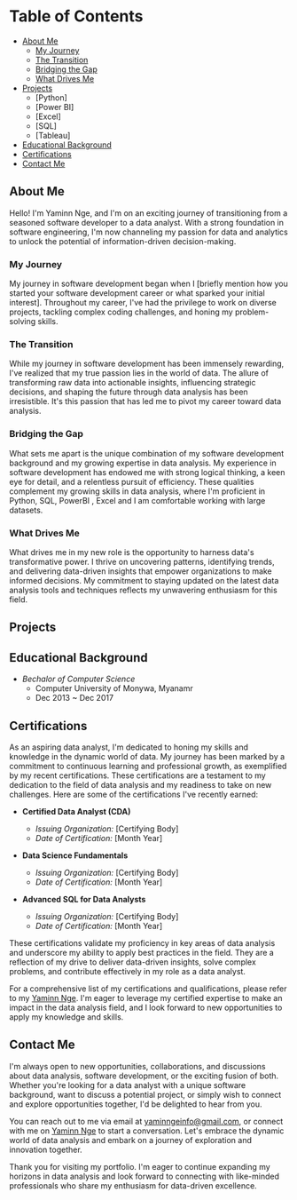 [//]: # (These are reference links used in the body of this note )

# Table of Contents 

-  [About Me](https://github.com/YaminDO/Data-Analyst-Portfolio/blob/main/README.md#about-me)
    -  [My Journey](https://github.com/YaminDO/Data-Analyst-Portfolio/blob/main/README.md#my-journey)
    -  [The Transition](https://github.com/YaminDO/Data-Analyst-Portfolio/blob/main/README.md#the-transition)
    -  [Bridging the Gap](https://github.com/YaminDO/Data-Analyst-Portfolio/blob/main/README.md#bridging-the-gap)
    -  [What Drives Me](https://github.com/YaminDO/Data-Analyst-Portfolio/blob/main/README.md#what-drives-me)
 -  [Projects](https://github.com/YaminDO/Data-Analyst-Portfolio/blob/main/README.md#projects)
     - [Python]
     - [Power BI]
     - [Excel]
     - [SQL]
     - [Tableau]
 -  [Educational Background](https://github.com/YaminDO/Data-Analyst-Portfolio/blob/main/README.md#educational-background)
 -  [Certifications](https://github.com/YaminDO/Data-Analyst-Portfolio/blob/main/README.md#certifications)
 -  [ Contact Me](https://github.com/YaminDO/Data-Analyst-Portfolio/blob/main/README.md#contactme)
   
## About Me

Hello! I'm Yaminn Nge, and I'm on an exciting journey of transitioning from a seasoned software developer to a data analyst. With a strong foundation in software engineering, I'm now channeling my passion for data and analytics to unlock the potential of information-driven decision-making.


### My Journey

My journey in software development began when I [briefly mention how you started your software development career or what sparked your initial interest]. Throughout my career, I've had the privilege to work on diverse projects, tackling complex coding challenges, and honing my problem-solving skills. 

### The Transition

While my journey in software development has been immensely rewarding, I've realized that my true passion lies in the world of data. The allure of transforming raw data into actionable insights, influencing strategic decisions, and shaping the future through data analysis has been irresistible. It's this passion that has led me to pivot my career toward data analysis.

### Bridging the Gap

What sets me apart is the unique combination of my software development background and my growing expertise in data analysis. My experience in software development has endowed me with strong logical thinking, a keen eye for detail, and a relentless pursuit of efficiency. These qualities complement my growing skills in data analysis, where I'm proficient in Python, SQL, PowerBI , Excel and I am comfortable working with large datasets.

### What Drives Me

What drives me in my new role is the opportunity to harness data's transformative power. I thrive on uncovering patterns, identifying trends, and delivering data-driven insights that empower organizations to make informed decisions. My commitment to staying updated on the latest data analysis tools and techniques reflects my unwavering enthusiasm for this field.

## Projects

## Educational Background
-  *Bechalor of Computer Science*
    * Computer University of Monywa, Myanamr
    * Dec 2013  ~ Dec 2017 


## Certifications
As an aspiring data analyst, I'm dedicated to honing my skills and knowledge in the dynamic world of data. My journey has been marked by a commitment to continuous learning and professional growth, as exemplified by my recent certifications. These certifications are a testament to my dedication to the field of data analysis and my readiness to take on new challenges.
Here are some of the certifications I've recently earned:

- **Certified Data Analyst (CDA)**
  - *Issuing Organization:* [Certifying Body]
  - *Date of Certification:* [Month Year]

- **Data Science Fundamentals**
  - *Issuing Organization:* [Certifying Body]
  - *Date of Certification:* [Month Year]

- **Advanced SQL for Data Analysts**
  - *Issuing Organization:* [Certifying Body]
  - *Date of Certification:* [Month Year]

These certifications validate my proficiency in key areas of data analysis and underscore my ability to apply best practices in the field. They are a reflection of my drive to deliver data-driven insights, solve complex problems, and contribute effectively in my role as a data analyst.

For a comprehensive list of my certifications and qualifications, please refer to my  [Yaminn Nge](www.linkedin.com/in/yaminn-Nge7). I'm eager to leverage my certified expertise to make an impact in the data analysis field, and I look forward to new opportunities to apply my knowledge and skills.

## Contact Me

I'm always open to new opportunities, collaborations, and discussions about data analysis, software development, or the exciting fusion of both. Whether you're looking for a data analyst with a unique software background, want to discuss a potential project, or simply wish to connect and explore opportunities together, I'd be delighted to hear from you.

You can reach out to me via email at yaminngeinfo@gmail.com, or connect with me on [Yaminn Nge](www.linkedin.com/in/yaminn-Nge7) to start a conversation. Let's embrace the dynamic world of data analysis and embark on a journey of exploration and innovation together.

Thank you for visiting my portfolio. I'm eager to continue expanding my horizons in data analysis and look forward to connecting with like-minded professionals who share my enthusiasm for data-driven excellence.

